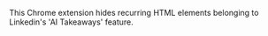 This Chrome extension hides recurring HTML elements belonging to Linkedin's 'AI Takeaways' feature. 
